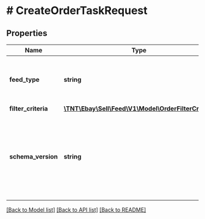 # # CreateOrderTaskRequest

## Properties

Name | Type | Description | Notes
------------ | ------------- | ------------- | -------------
**feed_type** | **string** | The feed type associated with the task. The only presently supported value is &lt;code&gt;LMS_ORDER_REPORT&lt;/code&gt;. See &lt;a href&#x3D;\&quot;/api-docs/sell/static/feed/lms-feeds-quick-reference.html#merchant-data-reports-download-feed-types\&quot; target&#x3D;\&quot;_blank\&quot;&gt;Report download feed types&lt;/a&gt; for more information. | [optional]
**filter_criteria** | [**\TNT\Ebay\Sell\Feed\V1\Model\OrderFilterCriteria**](OrderFilterCriteria.md) |  | [optional]
**schema_version** | **string** | The schema version of the LMS OrderReport. For the &lt;code&gt;LMS_ORDER_REPORT&lt;/code&gt; feed type, see the &lt;a href&#x3D;\&quot;/devzone/merchant-data/CallRef/OrderReport.html#OrderReport\&quot;&gt;OrderReport&lt;/a&gt; reference page to see the present schema version. The &lt;b&gt; schemaVersion&lt;/b&gt; value is the version number shown at the top of the &lt;b&gt; OrderReport&lt;/b&gt; page. &lt;br /&gt;&lt;br /&gt;&lt;b&gt;Restriction: &lt;/b&gt; This value must be 1113 or higher. The OrderReport schema version is updated about every two weeks. All version numbers are odd numbers (even numbers are skipped). For example, the next release version after &#39;1113&#39; is &#39;1115&#39;. | [optional]

[[Back to Model list]](../../README.md#models) [[Back to API list]](../../README.md#endpoints) [[Back to README]](../../README.md)

